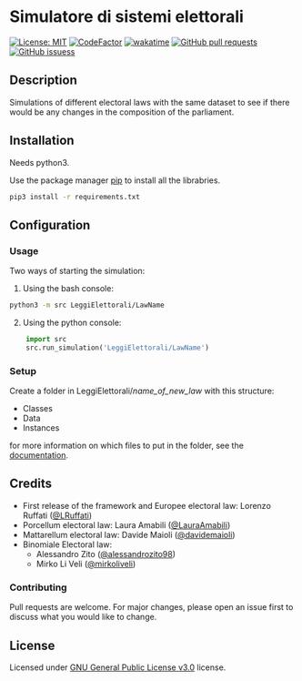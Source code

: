 # Simulatore di sistemi elettorali

[![License: MIT](https://img.shields.io/badge/License-MIT-brightgreen.svg)](https://opensource.org/licenses/MIT)
[![CodeFactor](https://www.codefactor.io/repository/github/alessandrozito98/simulatoresistemielettorali-2/badge)](https://www.codefactor.io/repository/github/alessandrozito98/simulatoresistemielettorali-2)
[![wakatime](https://wakatime.com/badge/github/alessandrozito98/SimulatoreSistemiElettorali-2.svg)](https://wakatime.com/badge/github/alessandrozito98/SimulatoreSistemiElettorali-2)
<a href="https://github.com/alessandrozito98/SimulatoreSistemiElettorali-2/pulls">
      <img alt="GitHub pull requests" src="https://img.shields.io/github/issues-pr/alessandrozito98/SimulatoreSistemiElettorali-2?color=0088ff" />
</a>
<a href="https://github.com/alessandrozito98/SimulatoreSistemiElettorali-2/issues">
    <img alt="GitHub issuess" src="https://img.shields.io/github/issues/alessandrozito98/SimulatoreSistemiElettorali-2?color=0088ff" />
</a>
## Description

Simulations of different electoral laws with the same dataset to see if there would be any changes in the composition of the parliament.

## Installation

Needs python3.

Use the package manager [pip](https://pip.pypa.io/en/stable/) to install all the librabries.

```bash
pip3 install -r requirements.txt
```

## Configuration

### Usage

Two ways of starting the simulation:

1) Using the bash console:

```bash
python3 -m src LeggiElettorali/LawName
``` 

2) Using the python console:

```python
    import src
    src.run_simulation('LeggiElettorali/LawName')
 ```

### Setup
Create a folder in LeggiElettorali/*name_of_new_law* with this structure:
+ Classes
+ Data
+ Instances

for more information on which files to put in the folder, see the [documentation](https://github.com/alessandrozito98/SimulatoreSistemiElettorali-2/tree/master/docs).

## Credits

+ First release of the framework and Europee electoral law: Lorenzo Ruffati ([@LRuffati](https://github.com/LRuffati)) 
+ Porcellum electoral law: Laura Amabili ([@LauraAmabili](https://github.com/LauraAmabili))
+ Mattarellum electoral law: Davide Maioli ([@davidemaioli](https://github.com/davidemaioli)) 
+ Binomiale Electoral law: 
    + Alessandro Zito ([@alessandrozito98](https://github.com/alessandrozito98))
    + Mirko Li Veli ([@mirkoliveli](https://github.com/mirkoliveli))


### Contributing
Pull requests are welcome. For major changes, please open an issue first to discuss what you would like to change.

## License
Licensed under [GNU General Public License v3.0](https://choosealicense.com/licenses/gpl-3.0/) license.